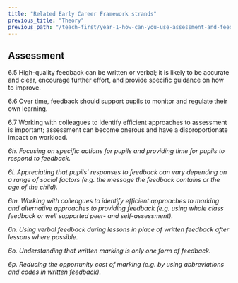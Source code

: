 ```yaml
---
title: "Related Early Career Framework strands"
previous_title: "Theory"
previous_path: "/teach-first/year-1-how-can-you-use-assessment-and-feedback-to-greatest-effect/spring-week-4-ect-theory"
---
```


## Assessment

6.5 High-quality feedback can be written or verbal; it is likely to be accurate and clear, encourage further effort, and provide specific guidance on how to improve.

6.6 Over time, feedback should support pupils to monitor and regulate their own learning.

6.7 Working with colleagues to identify efficient approaches to assessment is important; assessment can become onerous and have a disproportionate impact on workload.

_6h. Focusing on specific actions for pupils and providing time for pupils to respond to feedback._

_6i. Appreciating that pupils’ responses to feedback can vary depending on a range of social factors (e.g. the message the feedback contains or the age of the child)._

_6m. Working with colleagues to identify efficient approaches to marking and alternative approaches to providing feedback (e.g. using whole class feedback or well supported peer- and self-assessment)._

_6n. Using verbal feedback during lessons in place of written feedback after lessons where possible._

_6o. Understanding that written marking is only one form of feedback._

_6p. Reducing the opportunity cost of marking (e.g. by using abbreviations and codes in written feedback)._
